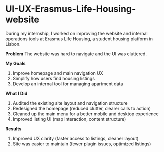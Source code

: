 # UI-UX-Erasmus-Life-Housing-website
During my internship, I worked on improving the website and internal operations tools at Erasmus Life Housing, a student housing platform in Lisbon.

**Problem**
The website was hard to navigate and the UI was cluttered.

**My Goals**

1. Improve homepage and main navigation UX
2. Simplify how users find housing listings
3. Develop an internal tool for managing apartment data

**What I Did**

1. Audited the existing site layout and navigation structure
2. Redesigned the homepage (reduced clutter, clearer calls to action)
3. Cleaned up the main menu for a better mobile and desktop experience
4. Improved listing UI (map interaction, content structure)

**Results**

1. Improved UX clarity (faster access to listings, cleaner layout)
2. Site was easier to maintain (fewer plugin issues, optimized listings)
